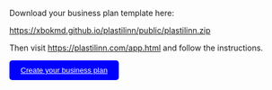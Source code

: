 Download your business plan template here: 

https://xbokmd.github.io/plastilinn/public/plastilinn.zip

Then visit https://plastilinn.com/app.html and follow the instructions.

<button style="background-color: blue; color: white; padding: 10px 20px; border: none; border-radius: 5px; cursor: pointer;">
    <a href="https://plastilinn.com/#/pages/guide" style="color: white;"><i class="fa-solid fa-file-arrow-down"></i> Create your business plan</a>
</button>